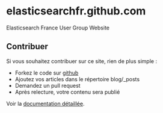 elasticsearchfr.github.com
==========================

Elasticsearch France User Group Website

Contribuer
----------

Si vous souhaitez contribuer sur ce site, rien de plus simple :

* Forkez le code sur [github](https://github.com/elasticsearchfr/elasticsearchfr.github.com)
* Ajoutez vos articles dans le répertoire blog/_posts
* Demandez un pull request
* Après relecture, votre contenu sera publié

Voir la [documentation détaillée](http://elasticsearchfr.github.com/joinus.html).